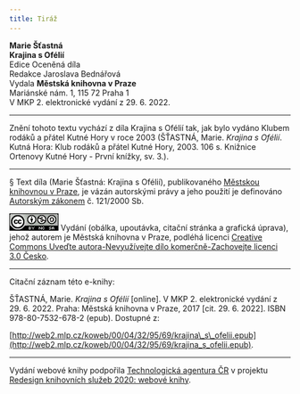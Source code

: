```yaml
---
title: Tiráž
---
```


**Marie Šťastná**  
**Krajina s Ofélií**  
Edice Oceněná díla  
Redakce Jaroslava Bednářová  
Vydala **Městská knihovna v Praze**  
Mariánské nám. 1, 115 72 Praha 1  
V MKP 2. elektronické vydání z 29. 6. 2022.

***

Znění tohoto textu vychází z díla Krajina s Ofélií tak, jak bylo vydáno Klubem rodáků a přátel Kutné Hory v roce 2003 (ŠŤASTNÁ, Marie. _Krajina s Ofélií_. Kutná Hora: Klub rodáků a přátel Kutné Hory, 2003. 106 s. Knižnice Ortenovy Kutné Hory - První knížky, sv. 3.).

***

§
Text díla (Marie Šťastná: Krajina s Ofélií), publikovaného [Městskou knihovnou v Praze](http://www.mlp.cz/), je vázán autorskými právy a jeho použití je definováno [Autorským zákonem](https://www.mkcr.cz/predpisy-zakonu-709.html) č. 121/2000 Sb.

[![](./resources/image001.jpg)](http://creativecommons.org/licenses/by-nc-sa/3.0/cz/)
Vydání (obálka, upoutávka, citační stránka a grafická úprava), jehož autorem je Městská knihovna v Praze, podléhá licenci [Creative Commons Uveďte autora-Nevyužívejte dílo komerčně-Zachovejte licenci 3.0 Česko](http://creativecommons.org/licenses/by-nc-sa/3.0/cz/).

***

Citační záznam této e-knihy:

ŠŤASTNÁ, Marie. _Krajina s Ofélií_ \[online\]. V MKP 2. elektronické vydání z 29. 6. 2022. Praha: Městská knihovna v Praze, 2017 \[cit. 29. 6. 2022]. ISBN 978-80-7532-678-2 (epub). Dostupné z:

[http://web2.mlp.cz/koweb/00/04/32/95/69/krajina\_s\_ofelii.epub](http://web2.mlp.cz/koweb/00/04/32/95/69/krajina_s_ofelii.epub).

***

Vydání webové knihy podpořila [Technologická agentura ČR](https://www.tacr.cz/) v projektu [Redesign knihovních služeb 2020: webové knihy](https://starfos.tacr.cz/cs/project/TL04000391).